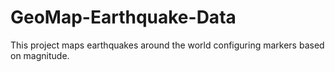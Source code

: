 # GeoMap-Earthquake-Data
This project maps earthquakes around the world configuring markers based on magnitude.
